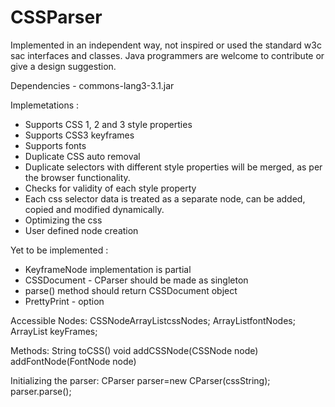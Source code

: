 CSSParser
=========
Implemented in an independent way, not inspired or used the standard w3c sac interfaces and classes.
Java programmers are welcome to contribute or give a design suggestion.

Dependencies - commons-lang3-3.1.jar

Implemetations : 
 *   Supports CSS 1, 2 and 3 style properties
 *   Supports CSS3 keyframes
 *   Supports fonts
 *   Duplicate CSS auto removal
 *   Duplicate selectors with different style properties will be merged, as per the browser functionality.
 *   Checks for validity of each style property
 *   Each css selector data is treated as a separate node, can be added, copied and modified dynamically.
 *   Optimizing the css 
 *   User defined node creation
 
Yet to be implemented :
 *  KeyframeNode implementation is partial
 *  CSSDocument - CParser should be made as singleton
 *  parse() method should return CSSDocument object
 *  PrettyPrint - option


Accessible Nodes:
CSSNodeArrayList<CSSNode>cssNodes;
ArrayList<FontNode>fontNodes;
ArrayList<KeyframeNode> keyFrames;

Methods:
String toCSS()
void addCSSNode(CSSNode node)
addFontNode(FontNode node)

Initializing the parser:
CParser parser=new CParser(cssString);
				parser.parse();
